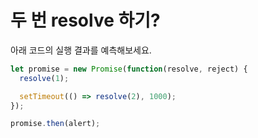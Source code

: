 
# 두 번 resolve 하기?


아래 코드의 실행 결과를 예측해보세요.

```js
let promise = new Promise(function(resolve, reject) {
  resolve(1);

  setTimeout(() => resolve(2), 1000);
});

promise.then(alert);
```
